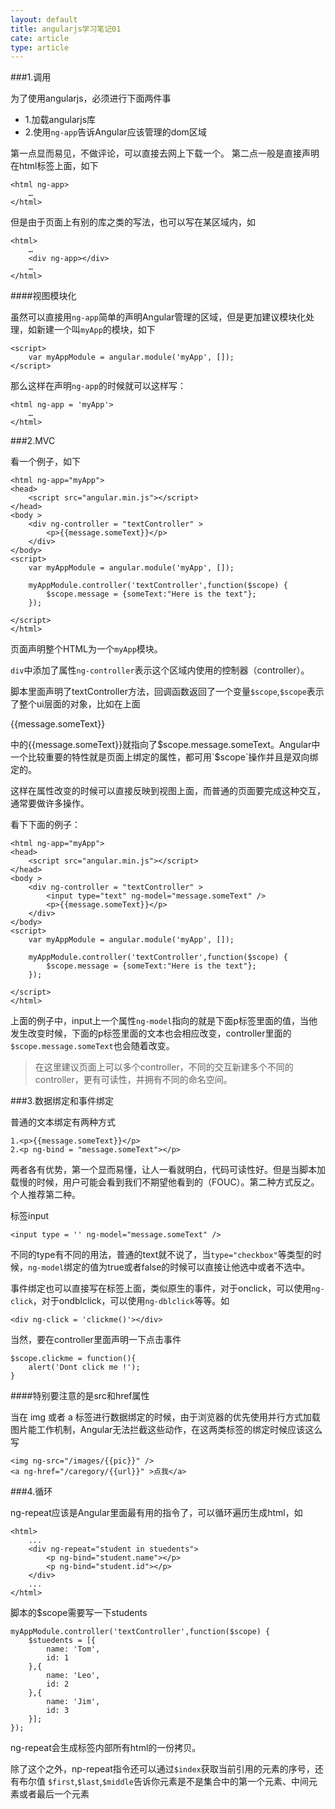 ```yaml
---
layout: default
title: angularjs学习笔记01
cate: article
type: article
---
```


###1.调用   

为了使用angularjs，必须进行下面两件事

+ 1.加载angularjs库
+ 2.使用`ng-app`告诉Angular应该管理的dom区域 

第一点显而易见，不做评论，可以直接去网上下载一个。
第二点一般是直接声明在html标签上面，如下

	<html ng-app>
		…
	</html>
	
但是由于页面上有别的库之类的写法，也可以写在某区域内，如

	<html>
		…
		<div ng-app></div>
		…		
	</html>
	
####视图模块化

虽然可以直接用`ng-app`简单的声明Angular管理的区域，但是更加建议模块化处理，如新建一个叫`myApp`的模块，如下

	<script>
    	var myAppModule = angular.module('myApp', []);
    </script>
    
那么这样在声明`ng-app`的时候就可以这样写：
	
	<html ng-app = 'myApp'>
		…
	</html>
	
###2.MVC

看一个例子，如下

	<html ng-app="myApp">
	<head>
    	<script src="angular.min.js"></script>
	</head>
	<body >
    	<div ng-controller = "textController" >
    		<p>{{message.someText}}</p>
    	</div>
	</body>
	<script>
    	var myAppModule = angular.module('myApp', []);

    	myAppModule.controller('textController',function($scope) {
        	$scope.message = {someText:"Here is the text"};
    	});

	</script>
	</html>

页面声明整个HTML为一个`myApp`模块。

`div`中添加了属性`ng-controller`表示这个区域内使用的控制器（controller）。

脚本里面声明了textController方法，回调函数返回了一个变量`$scope`,`$scope`表示了整个ui层面的对象，比如在上面<p>{{message.someText}}</p>中的{{message.someText}}就指向了$scope.message.someText。Angular中一个比较重要的特性就是页面上绑定的属性，都可用`$scope`操作并且是双向绑定的。

这样在属性改变的时候可以直接反映到视图上面，而普通的页面要完成这种交互，通常要做许多操作。

看下下面的例子：

	<html ng-app="myApp">
	<head>
    	<script src="angular.min.js"></script>
	</head>
	<body >
    	<div ng-controller = "textController" >
    		<input type="text" ng-model="message.someText" />
    		<p>{{message.someText}}</p>
    	</div>
	</body>
	<script>
    	var myAppModule = angular.module('myApp', []);

    	myAppModule.controller('textController',function($scope) {
        	$scope.message = {someText:"Here is the text"};
    	});

	</script>
	</html>
	
上面的例子中，input上一个属性`ng-model`指向的就是下面p标签里面的值，当他发生改变时候，下面的p标签里面的文本也会相应改变，controller里面的`$scope.message.someText`也会随着改变。

> 在这里建议页面上可以多个controller，不同的交互新建多个不同的controller，更有可读性，并拥有不同的命名空间。

###3.数据绑定和事件绑定

普通的文本绑定有两种方式

	1.<p>{{message.someText}}</p>
	2.<p ng-bind = "message.someText"></p>

两者各有优势，第一个显而易懂，让人一看就明白，代码可读性好。但是当脚本加载慢的时候，用户可能会看到我们不期望他看到的（FOUC）。第二种方式反之。个人推荐第二种。

标签input

	<input type = '' ng-model="message.someText" />
	
不同的type有不同的用法，普通的text就不说了，当`type="checkbox"`等类型的时候，`ng-model`绑定的值为true或者false的时候可以直接让他选中或者不选中。

事件绑定也可以直接写在标签上面，类似原生的事件，对于onclick，可以使用`ng-click`，对于ondblclick，可以使用`ng-dblclick`等等。如

	<div ng-click = 'clickme()'></div>
	
当然，要在controller里面声明一下点击事件

	$scope.clickme = function(){
		alert('Dont click me !');
	}
	
####特别要注意的是src和href属性

当在 img 或者 a 标签进行数据绑定的时候，由于浏览器的优先使用并行方式加载图片能工作机制，Angular无法拦截这些动作，在这两类标签的绑定时候应该这么写

	<img ng-src="/images/{{pic}}" />
	<a ng-href="/caregory/{{url}}" >点我</a>

###4.循环

ng-repeat应该是Angular里面最有用的指令了，可以循环遍历生成html，如

	<html>
		...
		<div ng-repeat="student in stuedents">
			<p ng-bind="student.name"></p>
			<p ng-bind="student.id"></p>
		</div>
		...
	</html>
	
脚本的$scope需要写一下students
	
	myAppModule.controller('textController',function($scope) {
        $stuedents = [{
        	name: 'Tom',
        	id: 1
        },{
        	name: 'Leo',
        	id: 2
        },{
        	name: 'Jim',
        	id: 3
        }];
    });

ng-repeat会生成标签内部所有html的一份拷贝。

除了这个之外，np-repeat指令还可以通过`$index`获取当前引用的元素的序号，还有布尔值 `$first`,`$last`,`$middle`告诉你元素是不是集合中的第一个元素、中间元素或者最后一个元素




	


	

	

	

	
  
  
  
  
  
  






